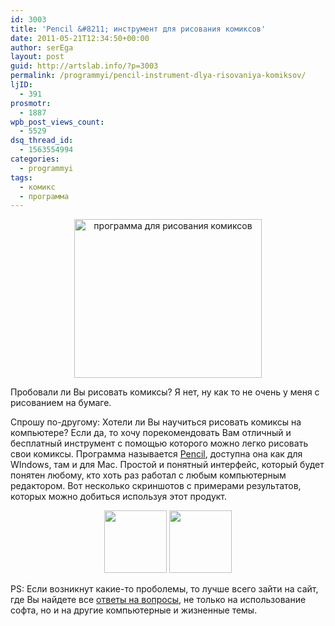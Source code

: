 ```yaml
---
id: 3003
title: 'Pencil &#8211; инструмент для рисования комиксов'
date: 2011-05-21T12:34:50+00:00
author: serEga
layout: post
guid: http://artslab.info/?p=3003
permalink: /programmyi/pencil-instrument-dlya-risovaniya-komiksov/
ljID:
  - 391
prosmotr:
  - 1887
wpb_post_views_count:
  - 5529
dsq_thread_id:
  - 1563554994
categories:
  - programmyi
tags:
  - комикс
  - программа
---
```

<center>
  <a href="{{site.img_cdn}}/pencil-home.png"><img src="{{site.img_cdn}}/pencil-home-300x254.png" alt="программа для рисования комиксов" title="pencil-home" width="300" height="254" class="alignnone size-medium wp-image-3004" /></a>
</center>

Пробовали ли Вы рисовать комиксы? Я нет, ну как то не очень у меня с рисованием на бумаге.

Спрошу по-другому: Хотели ли Вы научиться рисовать комиксы на компьютере? Если да, то хочу порекомендовать Вам отличный и бесплатный инструмент с помощью которого можно легко рисовать свои комиксы. Программа называется [Pencil](http://www.pencil-animation.org/), доступна она как для WIndows, там и для Mac. Простой и понятный интерфейс, который будет понятен любому, кто хоть раз работал с любым компьютерным редактором. Вот несколько скриншотов с примерами результатов, которых можно добиться используя этот продукт.

<center>
  <a href="{{site.img_cdn}}/0.4.3-screenshot-mac1.png"><img src="{{site.img_cdn}}/0.4.3-screenshot-mac1-100x100.png" alt="" title="0.4.3-screenshot-mac" width="100" height="100" class="alignnone size-thumbnail wp-image-3008" /></a> <a href="{{site.img_cdn}}/0.4.3-screenshot-win.png"><img src="{{site.img_cdn}}/0.4.3-screenshot-win-100x100.png" alt="" title="0.4.3-screenshot-win" width="100" height="100" class="alignnone size-thumbnail wp-image-3006" /></a>
</center>

PS: Если возникнут какие-то проболемы, то лучше всего зайти на сайт, где Вы найдете все [ответы на вопросы](http://qq.by/), не только на использование софта, но и на другие компьютерные и жизненные темы.